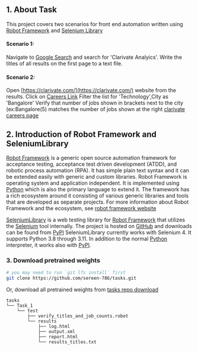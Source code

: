 ## 1. About Task

This project covers two scenarios for front end automation written using [Robot Framework](http://robotframework.org) and [Selenium Library](https://github.com/robotframework/SeleniumLibrary)

#### Scenario 1:
Navigate to [Google Search](https://www.google.com/) and search for 'Clarivate Analyics'. Write the titles of all results on the first page to a text file.
#### Scenario 2:
Open [https://clarivate.com/](https://clarivate.com/) website from the results. 
Click on [Careers Link](https://careers.clarivate.com/)
Filter the list for 'Technology',City as 'Bangalore'
Verify that number of jobs shown in brackets next to the city (ex:Bangalore(5) matches the number of jobs shown at the right [clarivate careers page](https://careers.clarivate.com/search-results)

## 2. Introduction of Robot Framework and SeleniumLibrary

[Robot Framework](http://robotframework.org) is a generic open source automation framework for acceptance testing, acceptance test driven development (ATDD), and robotic process automation (RPA). It has simple plain text syntax and it can be extended easily with generic and custom libraries.
Robot Framework is operating system and application independent. It is implemented using [Python](http://python.org) which is also the primary language to extend it. The framework has a rich ecosystem around it consisting of various generic libraries and tools that are developed as separate projects. For more information about Robot Framework and the ecosystem, see [robot framework website](http://robotframework.org.)

[SeleniumLibrary](https://github.com/robotframework/SeleniumLibrary) is a web testing library for [Robot Framework](http://robotframework.org) that utilizes the [Selenium](https://www.seleniumhq.org/) tool internally. The project is hosted on [GitHub](https://github.com/robotframework/SeleniumLibrary) and downloads can be found from [PyPI](https://pypi.org/project/robotframework-seleniumlibrary/) SeleniumLibrary currently works with Selenium 4. It supports Python 3.8 through 3.11. In addition to the normal [Python](https://www.python.org/) interpreter, it works also with [PyPI](https://pypi.org/project/robotframework-seleniumlibrary/).

### 3. Download pretrained weights

```bash
# you may need to run `git lfs install` first
git clone https://github.com/sereen-786/tasks.git
```

Or, download all pretrained weights from [tasks repo download](https://github.com/sereen-786/tasks/archive/refs/heads/main.zip)
```text
tasks
└── Task_1
    └── test
        ├── verify_titles_and_job_counts.robot
        └── results
            ├── log.html
            ├── output.xml
            ├── report.html
            └── results_titles.txt
```

